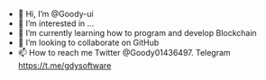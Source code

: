 - 👋 Hi, I’m @Goody-ui
- 👀 I’m interested in ...
- 🌱 I’m currently learning how to program and develop Blockchain
- 💞️ I’m looking to collaborate on GitHub
- 📫 How to reach me Twitter @Goody01436497. Telegram https://t.me/gdysoftware

<!---
Goody-ui/Goody-ui is a ✨ special ✨ repository because its `README.md` (this file) appears on your GitHub profile.
You can click the Preview link to take a look at your changes.
--->
